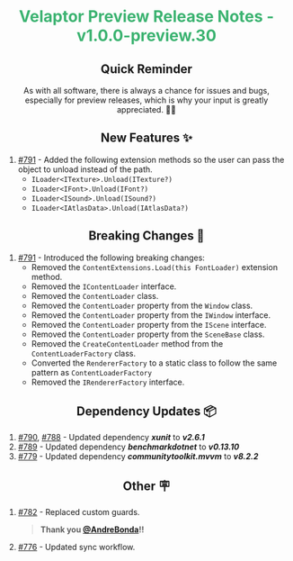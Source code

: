 <h1 align="center" style="color: mediumseagreen;font-weight: bold;">
Velaptor Preview Release Notes - v1.0.0-preview.30
</h1>

<h2 align="center" style="font-weight: bold;">Quick Reminder</h2>

<div align="center">

As with all software, there is always a chance for issues and bugs, especially for preview releases, which is why your input is greatly appreciated. 🙏🏼
</div>

<h2 align="center" style="font-weight: bold;">New Features ✨</h2>

1. [#791](https://github.com/KinsonDigital/Velaptor/issues/791) - Added the following extension methods so the user can pass the object to unload instead of the path.
    - `ILoader<ITexture>.Unload(ITexture?)`
    - `ILoader<IFont>.Unload(IFont?)`
    - `ILoader<ISound>.Unload(ISound?)`
    - `ILoader<IAtlasData>.Unload(IAtlasData?)`

<h2 align="center" style="font-weight: bold;">Breaking Changes 🧨</h2>

1. [#791](https://github.com/KinsonDigital/Velaptor/issues/791) - Introduced the following breaking changes:
    - Removed the `ContentExtensions.Load(this FontLoader)` extension method.
    - Removed the `IContentLoader` interface.
    - Removed the `ContentLoader` class.
    - Removed the `ContentLoader` property from the `Window` class.
    - Removed the `ContentLoader` property from the `IWindow` interface.
    - Removed the `ContentLoader` property from the `IScene` interface.
    - Removed the `ContentLoader` property from the `SceneBase` class.
    - Removed the `CreateContentLoader` method from the `ContentLoaderFactory` class.
    - Converted the `RendererFactory` to a static class to follow the same pattern as `ContentLoaderFactory`
    - Removed the `IRendererFactory` interface.

<h2 align="center" style="font-weight: bold;">Dependency Updates 📦</h2>

1. [#790](https://github.com/KinsonDigital/Velaptor/pull/790), [#788](https://github.com/KinsonDigital/Velaptor/pull/788) - Updated dependency _**xunit**_ to _**v2.6.1**_
2. [#789](https://github.com/KinsonDigital/Velaptor/pull/789) - Updated dependency _**benchmarkdotnet**_ to _**v0.13.10**_
4. [#779](https://github.com/KinsonDigital/Velaptor/pull/779) - Updated dependency _**communitytoolkit.mvvm**_ to _**v8.2.2**_

<h2 align="center" style="font-weight: bold;">Other 🪧</h2>

1. [#782](https://github.com/KinsonDigital/Velaptor/issues/782) - Replaced custom guards.
    > **Thank you [@AndreBonda](https://github.com/AndreBonda)!!**
2. [#776](https://github.com/KinsonDigital/Velaptor/issues/776) - Updated sync workflow.

